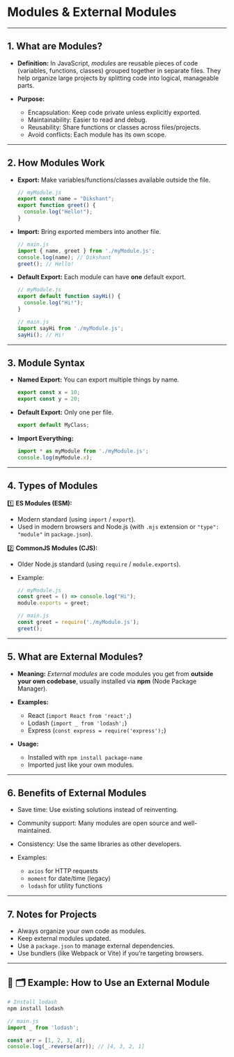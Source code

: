 # **Modules & External Modules**

---

## **1. What are Modules?**

* **Definition:**
  In JavaScript, *modules* are reusable pieces of code (variables, functions, classes) grouped together in separate files.
  They help organize large projects by splitting code into logical, manageable parts.

* **Purpose:**

  * Encapsulation: Keep code private unless explicitly exported.
  * Maintainability: Easier to read and debug.
  * Reusability: Share functions or classes across files/projects.
  * Avoid conflicts: Each module has its own scope.

---

## **2. How Modules Work**

* **Export:**
  Make variables/functions/classes available outside the file.

  ```js
  // myModule.js
  export const name = "Dikshant";
  export function greet() {
    console.log("Hello!");
  }
  ```

* **Import:**
  Bring exported members into another file.

  ```js
  // main.js
  import { name, greet } from './myModule.js';
  console.log(name); // Dikshant
  greet(); // Hello!
  ```

* **Default Export:**
  Each module can have **one** default export.

  ```js
  // myModule.js
  export default function sayHi() {
    console.log("Hi!");
  }

  // main.js
  import sayHi from './myModule.js';
  sayHi(); // Hi!
  ```

---

## **3. Module Syntax**

* **Named Export:**
  You can export multiple things by name.

  ```js
  export const x = 10;
  export const y = 20;
  ```

* **Default Export:**
  Only one per file.

  ```js
  export default MyClass;
  ```

* **Import Everything:**

  ```js
  import * as myModule from './myModule.js';
  console.log(myModule.x);
  ```

---

## **4. Types of Modules**

1️⃣ **ES Modules (ESM):**

* Modern standard (using `import` / `export`).
* Used in modern browsers and Node.js (with `.mjs` extension or `"type": "module"` in `package.json`).

2️⃣ **CommonJS Modules (CJS):**

* Older Node.js standard (using `require` / `module.exports`).
* Example:

  ```js
  // myModule.js
  const greet = () => console.log("Hi");
  module.exports = greet;

  // main.js
  const greet = require('./myModule.js');
  greet();
  ```

---

## **5. What are External Modules?**

* **Meaning:**
  *External modules* are code modules you get from **outside your own codebase**, usually installed via **npm** (Node Package Manager).

* **Examples:**

  * React (`import React from 'react';`)
  * Lodash (`import _ from 'lodash';`)
  * Express (`const express = require('express');`)

* **Usage:**

  * Installed with `npm install package-name`
  * Imported just like your own modules.

---

## **6. Benefits of External Modules**

* Save time: Use existing solutions instead of reinventing.
* Community support: Many modules are open source and well-maintained.
* Consistency: Use the same libraries as other developers.
* Examples:

  * `axios` for HTTP requests
  * `moment` for date/time (legacy)
  * `lodash` for utility functions

---

## **7. Notes for Projects**

* Always organize your own code as modules.
* Keep external modules updated.
* Use a `package.json` to manage external dependencies.
* Use bundlers (like Webpack or Vite) if you’re targeting browsers.

---

## 📌 **🗂️ Example: How to Use an External Module**

```bash
# Install lodash
npm install lodash
```

```js
// main.js
import _ from 'lodash';

const arr = [1, 2, 3, 4];
console.log(_.reverse(arr)); // [4, 3, 2, 1]
```
